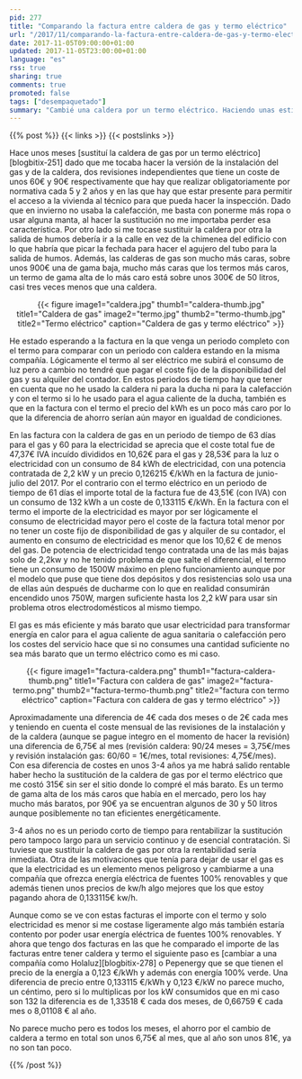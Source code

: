 ```yaml
---
pid: 277
title: "Comparando la factura entre caldera de gas y termo eléctrico"
url: "/2017/11/comparando-la-factura-entre-caldera-de-gas-y-termo-electrico/"
date: 2017-11-05T09:00:00+01:00
updated: 2017-11-05T23:00:00+01:00
language: "es"
rss: true
sharing: true
comments: true
promoted: false
tags: ["desempaquetado"]
summary: "Cambié una caldera por un termo eléctrico. Haciendo unas estimaciones previas pensaba que si pero ahora que tengo una factura con el importe completo teniendo la cadera de gas y habiendo llegado otra con un periodo completo con termo eléctrico puedo comparar y comprobar cuales son los importes reales de cada una de las opciones, ¿el importe que pago en la factura con el termo eléctrico será menor?."
---
```


{{% post %}}
{{< links >}}
{{< postslinks >}}

Hace unos meses [sustituí la caldera de gas por un termo eléctrico][blogbitix-251] dado que me tocaba hacer la versión de la instalación del gas y de la caldera, dos revisiones independientes que tiene un coste de unos 60€ y 90€ respectivamente que hay que realizar obligatoriamente por normativa cada 5 y 2 años y en las que hay que estar presente para permitir el acceso a la vivienda al técnico para que pueda hacer la inspección. Dado que en invierno no usaba la calefacción, me basta con ponerme más ropa o usar alguna manta, al hacer la sustitución no me importaba perder esa característica. Por otro lado si me tocase sustituir la caldera por otra la salida de humos debería ir a la calle en vez de la chimenea del edificio con lo que habría que picar la fechada para hacer el agujero del tubo para la salida de humos. Además, las calderas de gas son mucho más caras, sobre unos 900€ una de gama baja, mucho más caras que los termos más caros, un termo de gama alta de lo más caro está sobre unos 300€ de 50 litros, casi tres veces menos que una caldera.

<div class="media" style="text-align: center;">
    {{< figure
        image1="caldera.jpg" thumb1="caldera-thumb.jpg" title1="Caldera de gas"
        image2="termo.jpg" thumb2="termo-thumb.jpg" title2="Termo eléctrico"
        caption="Caldera de gas y termo eléctrico" >}}
</div>

He estado esperando a la factura en la que venga un periodo completo con el termo para comparar con un periodo con caldera estando en la misma compañía. Lógicamente el termo al ser eléctrico me subirá el consumo de luz pero a cambio no tendré que pagar el coste fijo de la disponibilidad del gas y su alquiler del contador. En estos periodos de tiempo hay que tener en cuenta que no he usado la caldera ni para la ducha ni para la calefacción y con el termo si lo he usado para el agua caliente de la ducha, también es que en la factura con el termo el precio del kWh es un poco más caro por lo que la diferencia de ahorro serían aún mayor en igualdad de condiciones.

En las factura con la caldera de gas en un periodo de tiempo de 63 días para el gas y 60 para la electricidad se aprecia que el coste total fue de 47,37€ IVA incuído divididos en 10,62€ para el gas y 28,53€ para la luz o electricidad con un consumo de 84 kWh de electricidad, con una potencia contratada de 2,2 kW y un precio 0,126215 €/kWh en la factura de junio-julio del 2017. Por el contrario con el termo eléctrico en un periodo de tiempo de 61 días el importe total de la factura fue de 43,51€ (con IVA) con un consumo de 132 kWh a un coste de 0,133115 €/kWh. En la factura con el termo el importe de la electricidad es mayor por ser lógicamente el consumo de electricidad mayor pero el coste de la factura total menor por no tener un coste fijo de disponibilidad de gas y alquiler de su contador, el aumento en consumo de electricidad es menor que los 10,62 € de menos del gas. De potencia de electricidad tengo contratada una de las más bajas solo de 2,2kw y no he tenido problema de que salte el diferencial, el termo tiene un consumo de 1500W máximo en pleno funcionamiento aunque por el modelo que puse que tiene dos depósitos y dos resistencias solo usa una de ellas aún después de ducharme con lo que en realidad consumirán encendido unos 750W, margen suficiente hasta los 2,2 kW para usar sin problema otros electrodomésticos al mismo tiempo.

El gas es más eficiente y más barato que usar electricidad para transformar energía en calor para el agua caliente de agua sanitaria o calefacción pero los costes del servicio hace que si no consumes una cantidad suficiente no sea más barato que un termo eléctrico como es mi caso.

<div class="media" style="text-align: center;">
    {{< figure
        image1="factura-caldera.png" thumb1="factura-caldera-thumb.png" title1="Factura con caldera de gas"
        image2="factura-termo.png" thumb2="factura-termo-thumb.png" title2="factura con termo eléctrico"
        caption="Factura con caldera de gas y termo eléctrico" >}}
</div>

Aproximadamente una diferencia de 4€ cada dos meses o de 2€ cada mes y teniendo en cuenta el coste mensual de las revisiones de la instalación y de la caldera (aunque se pague integro en el momento de hacer la revisión) una diferencia de 6,75€ al mes (revisión caldera: 90/24 meses = 3,75€/mes y revisión instalación gas: 60/60 = 1€/mes, total revisiones: 4,75€/mes). Con esa diferencia de costes en unos 3-4 años ya me habrá salido rentable haber hecho la sustitución de la caldera de gas por el termo eléctrico que me costó 315€ sin ser el sitio donde lo compré el más barato. Es un termo de gama alta de los más caros que había en el mercado, pero los hay mucho más baratos, por 90€ ya se encuentran algunos de 30 y 50 litros aunque posiblemente no tan eficientes energéticamente.

3-4 años no es un periodo corto de tiempo para rentabilizar la sustitución pero tampoco largo para un servicio continuo y de esencial contratación. Si tuviese que sustituir la caldera de gas por otra la rentabilidad sería inmediata. Otra de las motivaciones que tenía para dejar de usar el gas es que la electricidad es un elemento menos peligroso y cambiarme a una compañía que ofrezca energía eléctrica de fuentes 100% renovables y que además tienen unos precios de kw/h algo mejores que los que estoy pagando ahora de 0,133115€ kw/h.

Aunque como se ve con estas facturas el importe con el termo y solo electricidad es menor si me costase ligeramente algo más también estaría contento por poder usar energía eléctrica de fuentes 100% renovables. Y ahora que tengo dos facturas en las que he comparado el importe de las facturas entre tener caldera y termo el siguiente paso es [cambiar a una compañía como Holaluz][blogbitix-278] o Pepenergy que se que tienen el precio de la energía a 0,123 €/kWh y además con energía 100% verde. Una diferencia de precio entre 0,133115 €/kWh y 0,123 €/kW no parece mucho, un céntimo, pero si lo multiplicas por los kW consumidos que en mi caso son 132 la diferencia es de 1,33518 € cada dos meses, de 0,66759 € cada mes o 8,01108 € al año.

No parece mucho pero es todos los meses, el ahorro por el cambio de caldera a termo en total son unos 6,75€ al mes, que al año son unos 81€, ya no son tan poco.

{{% /post %}}

